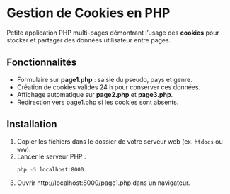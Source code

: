 # Gestion de Cookies en PHP

Petite application PHP multi-pages démontrant l’usage des **cookies** pour stocker et partager des données utilisateur entre pages.

## Fonctionnalités
- Formulaire sur **page1.php** : saisie du pseudo, pays et genre.  
- Création de cookies valides 24 h pour conserver ces données.  
- Affichage automatique sur **page2.php** et **page3.php**.  
- Redirection vers page1.php si les cookies sont absents.

## Installation
1. Copier les fichiers dans le dossier de votre serveur web (ex. `htdocs` ou `www`).  
2. Lancer le serveur PHP :  
   ```bash
   php -S localhost:8000
3. Ouvrir http://localhost:8000/page1.php
 dans un navigateur.
